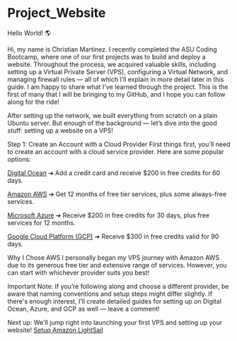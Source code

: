 # Project_Website 

Hello World! 🌎

Hi, my name is Christian Martinez. I recently completed the ASU Coding Bootcamp, where one of our first projects was to build and deploy a website. Throughout the process, we acquired valuable skills, including setting up a Virtual Private Server (VPS), configuring a Virtual Network, and managing firewall rules — all of which I’ll explain in more detail later in this guide. I am happy to share what I've learned through the project. This is the first of many that I will be bringing to my GitHub, and I hope you can follow along for the ride!

After setting up the network, we built everything from scratch on a plain Ubuntu server.
But enough of the background — let’s dive into the good stuff: setting up a website on a VPS!

Step 1: Create an Account with a Cloud Provider
First things first, you'll need to create an account with a cloud service provider.
Here are some popular options:

[Digital Ocean](https://github.com/Chrismrt76/Project_Website/blob/main/DigitalOcean)
➔ Add a credit card and receive $200 in free credits for 60 days.

[Amazon AWS](https://github.com/Chrismrt76/Project_Website/blob/main/Amazon%20Web%20Services%20(AWS))
➔ Get 12 months of free tier services, plus some always-free services.

[Microsoft Azure](https://github.com/Chrismrt76/Project_Website/blob/main/Microsoft%20Azure)
➔ Receive $200 in free credits for 30 days, plus free services for 12 months.

[Google Cloud Platform (GCP)](https://github.com/Chrismrt76/Project_Website/blob/main/Google%20Cloud%20Platform%20(GCP))
➔ Receive $300 in free credits valid for 90 days.


Why I Chose AWS
I personally began my VPS journey with Amazon AWS due to its generous free tier and extensive range of services.
However, you can start with whichever provider suits you best!

Important Note:
If you’re following along and choose a different provider, be aware that naming conventions and setup steps might differ slightly.
If there's enough interest, I’ll create detailed guides for setting up on Digital Ocean, Azure, and GCP as well — leave a comment!

Next up:
We'll jump right into launching your first VPS and setting up your website!
[Setup Amazon LightSail](https://github.com/Chrismrt76/Project_Website/blob/main/Amazon_LightSail)
